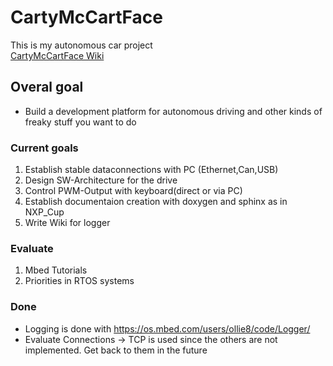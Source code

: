 # CartyMcCartFace
This is my autonomous car project  
[CartyMcCartFace Wiki](https://github.com/JoeLowtech/CartyMcCartFace/wiki)

## Overal goal
* Build a development platform for autonomous driving and other kinds of freaky stuff you want to do

### Current goals
1. Establish stable dataconnections with PC (Ethernet,Can,USB)
2. Design SW-Architecture for the drive
3. Control PWM-Output with keyboard(direct or via PC)
4. Establish documentaion creation with doxygen and sphinx as in NXP_Cup
5. Write Wiki for logger

### Evaluate
1. Mbed Tutorials
2. Priorities in RTOS systems
	
### Done
* Logging is done with https://os.mbed.com/users/ollie8/code/Logger/ 
* Evaluate Connections -> TCP is used since the others are not implemented. Get back to them in the future
